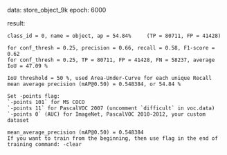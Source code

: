 data: store_object_9k
epoch: 6000

result:

    class_id = 0, name = object, ap = 54.84%   	 (TP = 80711, FP = 41428) 

    for conf_thresh = 0.25, precision = 0.66, recall = 0.58, F1-score = 0.62 
    for conf_thresh = 0.25, TP = 80711, FP = 41428, FN = 58237, average IoU = 47.09 % 

    IoU threshold = 50 %, used Area-Under-Curve for each unique Recall 
    mean average precision (mAP@0.50) = 0.548384, or 54.84 % 

    Set -points flag:
    `-points 101` for MS COCO 
    `-points 11` for PascalVOC 2007 (uncomment `difficult` in voc.data) 
    `-points 0` (AUC) for ImageNet, PascalVOC 2010-2012, your custom dataset

    mean_average_precision (mAP@0.50) = 0.548384 
    If you want to train from the beginning, then use flag in the end of training command: -clear 